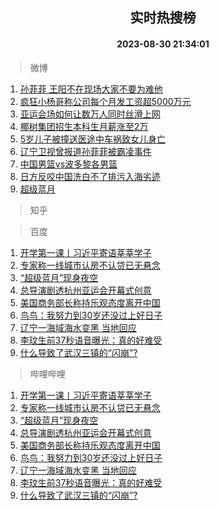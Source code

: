 <div align="center"><h2>实时热搜榜</h2><h4>2023-08-30 21:34:01</h4></div>

> 微博  

1. [孙菲菲 王阳不在现场大家不要为难他](https://s.weibo.com/weibo?q=%E5%AD%99%E8%8F%B2%E8%8F%B2%20%E7%8E%8B%E9%98%B3%E4%B8%8D%E5%9C%A8%E7%8E%B0%E5%9C%BA%E5%A4%A7%E5%AE%B6%E4%B8%8D%E8%A6%81%E4%B8%BA%E9%9A%BE%E4%BB%96&t=31&band_rank=1&Refer=top)<br />
2. [疯狂小杨哥称公司每个月发工资超5000万元](https://s.weibo.com/weibo?q=%23%E7%96%AF%E7%8B%82%E5%B0%8F%E6%9D%A8%E5%93%A5%E7%A7%B0%E5%85%AC%E5%8F%B8%E6%AF%8F%E4%B8%AA%E6%9C%88%E5%8F%91%E5%B7%A5%E8%B5%84%E8%B6%855000%E4%B8%87%E5%85%83%23&t=31&band_rank=2&Refer=top)<br />
3. [亚运会场如何让数万人同时丝滑上网](https://s.weibo.com/weibo?q=%23%E4%BA%9A%E8%BF%90%E4%BC%9A%E5%9C%BA%E5%A6%82%E4%BD%95%E8%AE%A9%E6%95%B0%E4%B8%87%E4%BA%BA%E5%90%8C%E6%97%B6%E4%B8%9D%E6%BB%91%E4%B8%8A%E7%BD%91%23&t=31&band_rank=3&Refer=top)<br />
4. [椰树集团招生本科生月薪涨至2万](https://s.weibo.com/weibo?q=%23%E6%A4%B0%E6%A0%91%E9%9B%86%E5%9B%A2%E6%8B%9B%E7%94%9F%E6%9C%AC%E7%A7%91%E7%94%9F%E6%9C%88%E8%96%AA%E6%B6%A8%E8%87%B32%E4%B8%87%23&t=31&band_rank=4&Refer=top)<br />
5. [5岁儿子被撞送医途中车祸致女儿身亡](https://s.weibo.com/weibo?q=%235%E5%B2%81%E5%84%BF%E5%AD%90%E8%A2%AB%E6%92%9E%E9%80%81%E5%8C%BB%E9%80%94%E4%B8%AD%E8%BD%A6%E7%A5%B8%E8%87%B4%E5%A5%B3%E5%84%BF%E8%BA%AB%E4%BA%A1%23&t=31&band_rank=5&Refer=top)<br />
6. [辽宁卫视曾报道孙菲菲被霸凌事件](https://s.weibo.com/weibo?q=%23%E8%BE%BD%E5%AE%81%E5%8D%AB%E8%A7%86%E6%9B%BE%E6%8A%A5%E9%81%93%E5%AD%99%E8%8F%B2%E8%8F%B2%E8%A2%AB%E9%9C%B8%E5%87%8C%E4%BA%8B%E4%BB%B6%23&t=31&band_rank=6&Refer=top)<br />
7. [中国男篮vs波多黎各男篮](https://s.weibo.com/weibo?q=%23%E4%B8%AD%E5%9B%BD%E7%94%B7%E7%AF%AEvs%E6%B3%A2%E5%A4%9A%E9%BB%8E%E5%90%84%E7%94%B7%E7%AF%AE%23&t=31&band_rank=7&Refer=top)<br />
8. [日方反咬中国洗白不了排污入海劣迹](https://s.weibo.com/weibo?q=%23%E6%97%A5%E6%96%B9%E5%8F%8D%E5%92%AC%E4%B8%AD%E5%9B%BD%E6%B4%97%E7%99%BD%E4%B8%8D%E4%BA%86%E6%8E%92%E6%B1%A1%E5%85%A5%E6%B5%B7%E5%8A%A3%E8%BF%B9%23&t=31&band_rank=8&Refer=top)<br />
9. [超级蓝月](https://s.weibo.com/weibo?q=%23%E8%B6%85%E7%BA%A7%E8%93%9D%E6%9C%88%23&t=31&band_rank=9&Refer=top)<br />

> 知乎  


> 百度  

1. [开学第一课丨习近平寄语莘莘学子](https://www.baidu.com/s?wd=%E5%BC%80%E5%AD%A6%E7%AC%AC%E4%B8%80%E8%AF%BE%E4%B8%A8%E4%B9%A0%E8%BF%91%E5%B9%B3%E5%AF%84%E8%AF%AD%E8%8E%98%E8%8E%98%E5%AD%A6%E5%AD%90&sa=fyb_news&rsv_dl=fyb_news)<br />
2. [专家称一线城市认房不认贷已无悬念](https://www.baidu.com/s?wd=%E4%B8%93%E5%AE%B6%E7%A7%B0%E4%B8%80%E7%BA%BF%E5%9F%8E%E5%B8%82%E8%AE%A4%E6%88%BF%E4%B8%8D%E8%AE%A4%E8%B4%B7%E5%B7%B2%E6%97%A0%E6%82%AC%E5%BF%B5&sa=fyb_news&rsv_dl=fyb_news)<br />
3. [“超级蓝月”现身夜空](https://www.baidu.com/s?wd=%E2%80%9C%E8%B6%85%E7%BA%A7%E8%93%9D%E6%9C%88%E2%80%9D%E7%8E%B0%E8%BA%AB%E5%A4%9C%E7%A9%BA&sa=fyb_news&rsv_dl=fyb_news)<br />
4. [总导演剧透杭州亚运会开幕式创意](https://www.baidu.com/s?wd=%E6%80%BB%E5%AF%BC%E6%BC%94%E5%89%A7%E9%80%8F%E6%9D%AD%E5%B7%9E%E4%BA%9A%E8%BF%90%E4%BC%9A%E5%BC%80%E5%B9%95%E5%BC%8F%E5%88%9B%E6%84%8F&sa=fyb_news&rsv_dl=fyb_news)<br />
5. [美国商务部长称持乐观态度离开中国](https://www.baidu.com/s?wd=%E7%BE%8E%E5%9B%BD%E5%95%86%E5%8A%A1%E9%83%A8%E9%95%BF%E7%A7%B0%E6%8C%81%E4%B9%90%E8%A7%82%E6%80%81%E5%BA%A6%E7%A6%BB%E5%BC%80%E4%B8%AD%E5%9B%BD&sa=fyb_news&rsv_dl=fyb_news)<br />
6. [鸟鸟：我努力到30岁还没过上好日子](https://www.baidu.com/s?wd=%E9%B8%9F%E9%B8%9F%EF%BC%9A%E6%88%91%E5%8A%AA%E5%8A%9B%E5%88%B030%E5%B2%81%E8%BF%98%E6%B2%A1%E8%BF%87%E4%B8%8A%E5%A5%BD%E6%97%A5%E5%AD%90&sa=fyb_news&rsv_dl=fyb_news)<br />
7. [辽宁一海域海水变黑 当地回应](https://www.baidu.com/s?wd=%E8%BE%BD%E5%AE%81%E4%B8%80%E6%B5%B7%E5%9F%9F%E6%B5%B7%E6%B0%B4%E5%8F%98%E9%BB%91+%E5%BD%93%E5%9C%B0%E5%9B%9E%E5%BA%94&sa=fyb_news&rsv_dl=fyb_news)<br />
8. [李玟生前37秒语音曝光：真的好难受](https://www.baidu.com/s?wd=%E6%9D%8E%E7%8E%9F%E7%94%9F%E5%89%8D37%E7%A7%92%E8%AF%AD%E9%9F%B3%E6%9B%9D%E5%85%89%EF%BC%9A%E7%9C%9F%E7%9A%84%E5%A5%BD%E9%9A%BE%E5%8F%97&sa=fyb_news&rsv_dl=fyb_news)<br />
9. [什么导致了武汉三镇的“闪崩”?](https://www.baidu.com/s?wd=%E4%BB%80%E4%B9%88%E5%AF%BC%E8%87%B4%E4%BA%86%E6%AD%A6%E6%B1%89%E4%B8%89%E9%95%87%E7%9A%84%E2%80%9C%E9%97%AA%E5%B4%A9%E2%80%9D%3F&sa=fyb_news&rsv_dl=fyb_news)<br />

> 哔哩哔哩  

1. [开学第一课丨习近平寄语莘莘学子](https://www.baidu.com/s?wd=%E5%BC%80%E5%AD%A6%E7%AC%AC%E4%B8%80%E8%AF%BE%E4%B8%A8%E4%B9%A0%E8%BF%91%E5%B9%B3%E5%AF%84%E8%AF%AD%E8%8E%98%E8%8E%98%E5%AD%A6%E5%AD%90&sa=fyb_news&rsv_dl=fyb_news)<br />
2. [专家称一线城市认房不认贷已无悬念](https://www.baidu.com/s?wd=%E4%B8%93%E5%AE%B6%E7%A7%B0%E4%B8%80%E7%BA%BF%E5%9F%8E%E5%B8%82%E8%AE%A4%E6%88%BF%E4%B8%8D%E8%AE%A4%E8%B4%B7%E5%B7%B2%E6%97%A0%E6%82%AC%E5%BF%B5&sa=fyb_news&rsv_dl=fyb_news)<br />
3. [“超级蓝月”现身夜空](https://www.baidu.com/s?wd=%E2%80%9C%E8%B6%85%E7%BA%A7%E8%93%9D%E6%9C%88%E2%80%9D%E7%8E%B0%E8%BA%AB%E5%A4%9C%E7%A9%BA&sa=fyb_news&rsv_dl=fyb_news)<br />
4. [总导演剧透杭州亚运会开幕式创意](https://www.baidu.com/s?wd=%E6%80%BB%E5%AF%BC%E6%BC%94%E5%89%A7%E9%80%8F%E6%9D%AD%E5%B7%9E%E4%BA%9A%E8%BF%90%E4%BC%9A%E5%BC%80%E5%B9%95%E5%BC%8F%E5%88%9B%E6%84%8F&sa=fyb_news&rsv_dl=fyb_news)<br />
5. [美国商务部长称持乐观态度离开中国](https://www.baidu.com/s?wd=%E7%BE%8E%E5%9B%BD%E5%95%86%E5%8A%A1%E9%83%A8%E9%95%BF%E7%A7%B0%E6%8C%81%E4%B9%90%E8%A7%82%E6%80%81%E5%BA%A6%E7%A6%BB%E5%BC%80%E4%B8%AD%E5%9B%BD&sa=fyb_news&rsv_dl=fyb_news)<br />
6. [鸟鸟：我努力到30岁还没过上好日子](https://www.baidu.com/s?wd=%E9%B8%9F%E9%B8%9F%EF%BC%9A%E6%88%91%E5%8A%AA%E5%8A%9B%E5%88%B030%E5%B2%81%E8%BF%98%E6%B2%A1%E8%BF%87%E4%B8%8A%E5%A5%BD%E6%97%A5%E5%AD%90&sa=fyb_news&rsv_dl=fyb_news)<br />
7. [辽宁一海域海水变黑 当地回应](https://www.baidu.com/s?wd=%E8%BE%BD%E5%AE%81%E4%B8%80%E6%B5%B7%E5%9F%9F%E6%B5%B7%E6%B0%B4%E5%8F%98%E9%BB%91+%E5%BD%93%E5%9C%B0%E5%9B%9E%E5%BA%94&sa=fyb_news&rsv_dl=fyb_news)<br />
8. [李玟生前37秒语音曝光：真的好难受](https://www.baidu.com/s?wd=%E6%9D%8E%E7%8E%9F%E7%94%9F%E5%89%8D37%E7%A7%92%E8%AF%AD%E9%9F%B3%E6%9B%9D%E5%85%89%EF%BC%9A%E7%9C%9F%E7%9A%84%E5%A5%BD%E9%9A%BE%E5%8F%97&sa=fyb_news&rsv_dl=fyb_news)<br />
9. [什么导致了武汉三镇的“闪崩”?](https://www.baidu.com/s?wd=%E4%BB%80%E4%B9%88%E5%AF%BC%E8%87%B4%E4%BA%86%E6%AD%A6%E6%B1%89%E4%B8%89%E9%95%87%E7%9A%84%E2%80%9C%E9%97%AA%E5%B4%A9%E2%80%9D%3F&sa=fyb_news&rsv_dl=fyb_news)<br />
